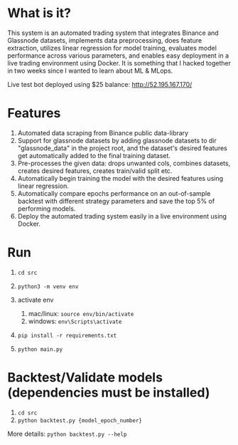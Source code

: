 # What is it?
This system is an automated trading system that integrates Binance and Glassnode datasets, implements data preprocessing, does feature extraction, utilizes linear regression for model training, evaluates model performance across various parameters, and enables easy deployment in a live trading environment using Docker. It is something that I hacked together in two weeks since I wanted to learn about ML & MLops.

Live test bot deployed using $25 balance: http://52.195.167.170/

# Features
1. Automated data scraping from Binance public data-library
2. Support for glassnode datasets by adding glassnode datasets to dir "glassnode_data" in the project root, and the dataset's desired features get automatically added to the final training dataset.
3. Pre-processes the given data: drops unwanted cols, combines datasets, creates desired features, creates train/valid split etc.
4. Automatically begin training the model with the desired features using linear regression.
5. Automatically compare epochs performance on an out-of-sample backtest with different strategy parameters and save the top 5% of performing models.
6. Deploy the automated trading system easily in a live environment using Docker.

# Run

1. `cd src`
2. `python3 -m venv env`
3. activate env
    1. mac/linux: `source env/bin/activate`
    2. windows: `env\Scripts\activate`
      
4. `pip install -r requirements.txt`
5. `python main.py`

# Backtest/Validate models (dependencies must be installed)

1. `cd src`
2. `python backtest.py {model_epoch_number}`

More details: `python backtest.py --help`

